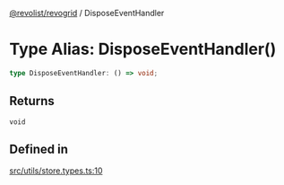 [@revolist/revogrid](README.md) / DisposeEventHandler

# Type Alias: DisposeEventHandler()

```ts
type DisposeEventHandler: () => void;
```

## Returns

`void`

## Defined in

[src/utils/store.types.ts:10](https://github.com/revolist/revogrid/blob/a4b231d71029faeb28d2b2f5098e6a96aa320bc0/src/utils/store.types.ts#L10)
